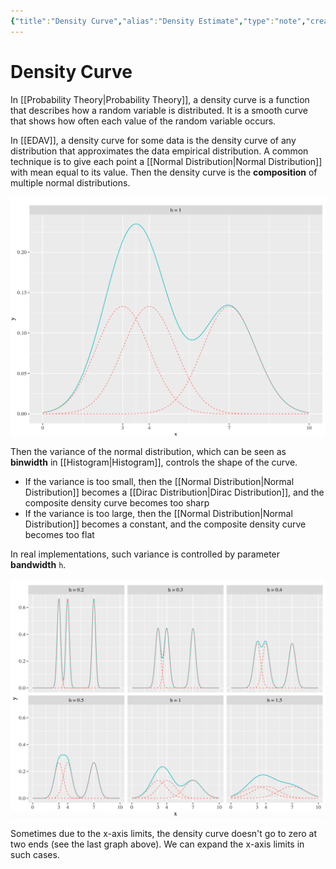 ```yaml
---
{"title":"Density Curve","alias":"Density Estimate","type":"note","created":"2022-12-10T17:51:41","modified":"2022-12-10T19:54:25","dg-publish":true,"sup":["[[EDAV\|EDAV]]"],"state":"done","permalink":"/density-curve/","dgPassFrontmatter":true,"updated":"2022-12-10T19:54:25"}
---
```



# Density Curve

In [[Probability Theory\|Probability Theory]], a density curve is a function that describes how a random variable is distributed. It is a smooth curve that shows how often each value of the random variable occurs.

In [[EDAV]], a density curve for some data is the density curve of any distribution that approximates the data empirical distribution.
A common technique is to give each point a [[Normal Distribution\|Normal Distribution]] with mean equal to its value. Then the density curve is the **composition** of multiple normal distributions.

![variance one](https://raw.githubusercontent.com/zcysxy/Figurebed/master/img/20221210194447.png)

Then the variance of the normal distribution, which can be seen as **binwidth** in [[Histogram\|Histogram]], controls the shape of the curve.

- If the variance is too small, then the [[Normal Distribution\|Normal Distribution]] becomes a [[Dirac Distribution\|Dirac Distribution]], and the composite density curve becomes too sharp
- If the variance is too large, then the [[Normal Distribution\|Normal Distribution]] becomes a constant, and the composite density curve becomes too flat

In real implementations, such variance is controlled by parameter **bandwidth** `h`.

![](https://raw.githubusercontent.com/zcysxy/Figurebed/master/img/20221210194717.png)

Sometimes due to the x-axis limits, the density curve doesn't go to zero at two ends (see the last graph above). We can expand the x-axis limits in such cases.
